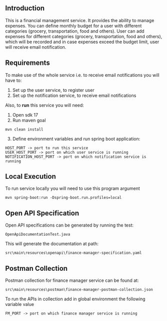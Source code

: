 ## Introduction ##
This is a financial management service. It provides the ability to manage expenses.
You can define monthly budget for a user with different categories (grocery, transportation, food and others).
User can add expenses for different categories (grocery, transportation, food and others), which will be recorded and in
case expenses exceed the budget limit, user will receive email notification.

## Requirements ##
To make use of the whole service i.e. to receive email notifications you will have to:
1. Set up the user service, to register user
2. Set up the notification service, to receive email notifications

Also, to **run** this service you will need:
1. Open sdk 17
2. Run maven goal

`mvn clean install`

3. Define environment variables and run spring boot application:
```
HOST_PORT -> port to run this service
USER_HOST_PORT -> port on which user service is running
NOTIFICATION_HOST_PORT -> port on which notification service is running 
```

## Local Execution ##
To run service locally you will need to use this program argument

`mvn spring-boot:run -Dspring-boot.run.profiles=local`

## Open API Specification ##
Open API specifications can be generated by running the test:
```
OpenApiDocumentationTest.java
```
This will generate the documentation at path:
```
src\main\resources\openapi\finance-manager-specification.yaml
```

## Postman Collection ##
Postman collection for finance manager service can be found at:
```
src\main\resources\postman\finance-manager-postman-collection.json
```
To run the APIs in collection add in global environment the following variable value
```
FM_PORT -> port on which finance manager service is running
```